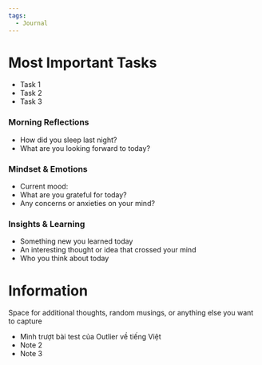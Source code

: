 ```yaml
---
tags:
  - Journal
---
```

# Most Important Tasks

- Task 1
- Task 2
- Task 3

### Morning Reflections

- How did you sleep last night?
- What are you looking forward to today?

### Mindset & Emotions

- Current mood:
- What are you grateful for today?
- Any concerns or anxieties on your mind?

### Insights & Learning

- Something new you learned today
- An interesting thought or idea that crossed your mind
- Who you think about today

# Information

Space for additional thoughts, random musings, or anything else you want to capture

- Mình trượt bài test của Outlier về tiếng Việt
- Note 2
- Note 3